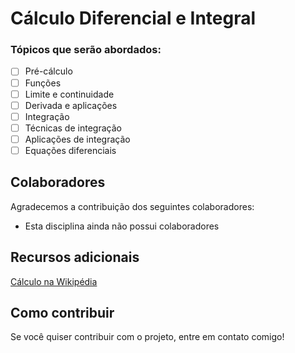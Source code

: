 # Cálculo Diferencial e Integral

### Tópicos que serão abordados:

- [ ] Pré-cálculo
- [ ] Funções
- [ ] Limite e continuidade
- [ ] Derivada e aplicações
- [ ] Integração
- [ ] Técnicas de integração
- [ ] Aplicações de integração
- [ ] Equações diferenciais

## Colaboradores

Agradecemos a contribuição dos seguintes colaboradores:

* Esta disciplina ainda não possui colaboradores

## Recursos adicionais

[Cálculo na Wikipédia](https://pt.wikipedia.org/wiki/C%C3%A1lculo_diferencial_e_integral)

## Como contribuir

Se você quiser contribuir com o projeto, entre em contato comigo!
